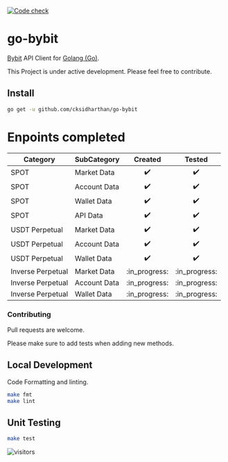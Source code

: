 [![Code check](https://github.com/cksidharthan/go-bybit/actions/workflows/ci.yml/badge.svg)](https://github.com/cksidharthan/go-bybit/actions/workflows/ci.yml)

# go-bybit

[Bybit](https://bybit.com) API Client for [Golang (Go)](https://golang.org/).

This Project is under active development. Please feel free to contribute.

## Install

```bash
go get -u github.com/cksidharthan/go-bybit
```

# Enpoints completed

| Category          | SubCategory  |      Created       |       Tested       |
|-------------------|--------------|:------------------:|:------------------:|
| SPOT              | Market Data  | :heavy_check_mark: | :heavy_check_mark: |
| SPOT              | Account Data | :heavy_check_mark: | :heavy_check_mark: |
| SPOT              | Wallet Data  | :heavy_check_mark: | :heavy_check_mark: |
| SPOT              | API Data     | :heavy_check_mark: | :heavy_check_mark: |
| USDT Perpetual    | Market Data  | :heavy_check_mark: | :heavy_check_mark: |
| USDT Perpetual    | Account Data | :heavy_check_mark: | :heavy_check_mark: |
| USDT Perpetual    | Wallet Data  | :heavy_check_mark: | :heavy_check_mark: |
| Inverse Perpetual | Market Data  |   :in_progress:    |   :in_progress:    |
| Inverse Perpetual | Account Data |   :in_progress:    |   :in_progress:    |
| Inverse Perpetual | Wallet Data  |   :in_progress:    |   :in_progress:    |

### Contributing

Pull requests are welcome.

Please make sure to add tests when adding new methods.

## Local Development
Code Formatting and linting.

```bash
make fmt
make lint
```

## Unit Testing

```bash
make test
```
![visitors](https://visitor-badge.glitch.me/badge?page_id=cksidharthan.go-bybit)
